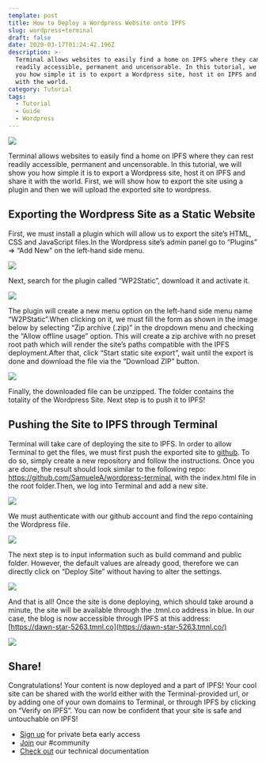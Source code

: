 ```yaml
---
template: post
title: How to Deploy a Wordpress Website onto IPFS
slug: wordpress+terminal
draft: false
date: 2020-03-17T01:24:42.196Z
description: >-
  Terminal allows websites to easily find a home on IPFS where they can rest
  readily accessible, permanent and uncensorable. In this tutorial, we will show
  you how simple it is to export a Wordpress site, host it on IPFS and share it
  with the world.
category: Tutorial
tags:
  - Tutorial
  - Guide
  - Wordpress
---
```

![](/media/WordpressSocialImage.png)

Terminal allows websites to easily find a home on IPFS where they can rest readily accessible, permanent and uncensorable. In this tutorial, we will show you how simple it is to export a Wordpress site, host it on IPFS and share it with the world. First, we will show how to export the site using a plugin and then we will upload the exported site to wordpress.

## Exporting the Wordpress Site as a Static Website

First, we must install a plugin which will allow us to export the site’s HTML, CSS and JavaScript files.In the Wordpress site’s admin panel go to “Plugins” => “Add New” on the left-hand side menu.

![](/media/wordpress1.png)

Next, search for the plugin called “WP2Static”, download it and activate it.

![](/media/wordpress2.png)

The plugin will create a new menu option on the left-hand side menu name “W2PStatic”.When clicking on it, we must fill the form as shown in the image below by selecting “Zip archive (.zip)” in the dropdown menu and checking the “Allow offline usage” option. This will create a zip archive with no preset root path which will render the site’s paths compatible with the IPFS deployment.After that, click “Start static site export”, wait until the export is done and download the file via the “Download ZIP” button.

![](/media/wordpress3.png)

Finally, the downloaded file can be unzipped. The folder contains the totality of the Wordpress Site. Next step is to push it to IPFS!

## Pushing the Site to IPFS through Terminal

Terminal will take care of deploying the site to IPFS. In order to allow Terminal to get the files, we must first push the exported site to [github](https://github.com/). To do so, simply create a new repository and follow the instructions. Once you are done, the result should look similar to the following repo: <https://github.com/SamueleA/wordpress-terminal>, with the index.html file in the root folder.Then, we log into Terminal and add a new site.

![](/media/wordpress4.png)

We must authenticate with our github account and find the repo containing the Wordpress file.

![](/media/wordpress5.png)

The next step is to input information such as build command and public folder. However, the default values are already good, therefore we can directly click on “Deploy Site” without having to alter the settings.

![](/media/wordpress6.png)

And that is all! Once the site is done deploying, which should take around a minute, the site will be available through the .tmnl.co address in blue. In our case, the blog is now accessible through IPFS at this address: [https://dawn-star-5263.tmnl.co](https://dawn-star-5263.tmnl.co/)

![](/media/wordpress7.png)

## Share!

Congratulations! Your content is now deployed and a part of IPFS! Your cool site can be shared with the world either with the Terminal-provided url, or by adding one of your own domains to Terminal, or through IPFS by clicking on “Verify on IPFS”. You can now be confident that your site is safe and untouchable on IPFS!

* [Sign up](https://terminalbeta.typeform.com/to/kionHH) for private beta early access
* [Join](https://join.slack.com/t/terminal-public/shared_invite/enQtOTM1MjQ3NTExMDU3LTNkYjU1ZGJhZGUyYjgwN2I3OThjY2U5OThlMGY2MGY0OGYxMDI1OWIwMTMwYzViZGY4ZGU0NDA0YmY4ZjVhOTg) our #community
* [Check out](https://docs.terminal.co/) our technical documentation
